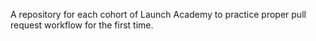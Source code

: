 A repository for each cohort of Launch Academy to practice proper pull request workflow for the first time.
